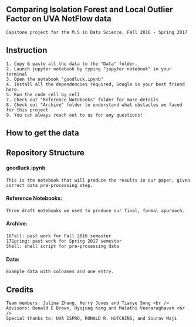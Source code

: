 ## Comparing Isolation Forest and Local Outlier Factor on UVA NetFlow data
	Capstone project for the M.S in Data Science, Fall 2016 - Spring 2017
	
## Instruction
	1. Copy & paste all the data to the "Data" folder. 
	2. Launch jupyter notebook by typing "jupyter notebook" in your terminal
	3. Open the notebook "goodluck.ipynb"
	4. Install all the dependencies required, Google is your best friend here.
	5. Run the code cell by cell
	7. Check out "Reference Notebooks" folder for more details
	8. Check out "Archive" folder to understand what obstacles we faced for this project
	9. You can always reach out to us for any questions! 

## How to get the data
	
	
## Repository Structure
#### goodluck.ipynb
	This is the notebook that will produce the results in our paper, given correct data pre-processing step.
	
#### Reference Notebooks: 
	Three draft notebooks we used to produce our final, formal approach.
	
#### Archive: 
	16Fall: past work for Fall 2016 semester
	17Spring: past work for Spring 2017 semester
	Shell: shell script for pre-processing data
	
#### Data:
	Example data with colnames and one entry.

## Credits
	Team members: Julina Zhang, Kerry Jones and Tianye Song <br />
	Advisors: Donald E Brown, Hyojung Kang and Malathi Veeraraghavan <br />
	Special thanks to: UVA ISPRO, RONALD R. HUTCHINS, and Sourav Maji

